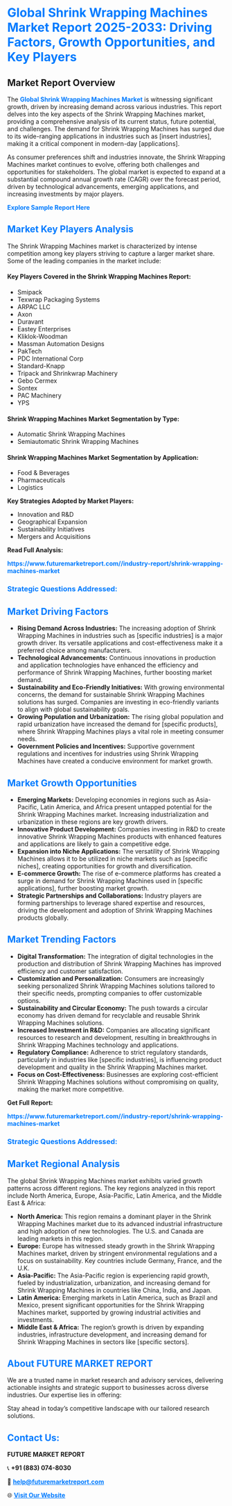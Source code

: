 <h1 style="color: #007BFF;">Global Shrink Wrapping Machines Market Report 2025-2033: Driving Factors, Growth Opportunities, and Key Players</h1>

<section id="overview">
<h2>Market Report Overview</h2>
<p>The <a href="https://www.futuremarketreport.com//industry-report/shrink-wrapping-machines-market" style="color: #007BFF; text-decoration: none;"><strong>Global Shrink Wrapping Machines Market</strong></a> is witnessing significant growth, driven by increasing demand across various industries. This report delves into the key aspects of the Shrink Wrapping Machines market, providing a comprehensive analysis of its current status, future potential, and challenges. The demand for Shrink Wrapping Machines has surged due to its wide-ranging applications in industries such as [insert industries], making it a critical component in modern-day [applications].</p>
<p>As consumer preferences shift and industries innovate, the Shrink Wrapping Machines market continues to evolve, offering both challenges and opportunities for stakeholders. The global market is expected to expand at a substantial compound annual growth rate (CAGR) over the forecast period, driven by technological advancements, emerging applications, and increasing investments by major players.</p>
</section>

<section id="overview">
<p><a href="https://www.futuremarketreport.com//request-sample/reportId=57683" style="color: #007BFF; text-decoration: none;"><strong>Explore Sample Report Here</strong></a></p>
</section>

<section id="key-players">
<h2 style="color: #007BFF;">Market Key Players Analysis</h2>
<p>The Shrink Wrapping Machines market is characterized by intense competition among key players striving to capture a larger market share. Some of the leading companies in the market include:</p>
<h4>Key Players Covered in the Shrink Wrapping Machines Report:</h4>
<ul><li>Smipack</li><li>Texwrap Packaging Systems</li><li>ARPAC LLC</li><li>Axon</li><li>Duravant</li><li>Eastey Enterprises</li><li>Kliklok-Woodman</li><li>Massman Automation Designs</li><li>PakTech</li><li>PDC International Corp</li><li>Standard-Knapp</li><li>Tripack and Shrinkwrap Machinery</li><li>Gebo Cermex</li><li>Sontex</li><li>PAC Machinery</li><li>YPS</li></ul>
<h4>Shrink Wrapping Machines Market Segmentation by Type:</h4>
<ul><li>Automatic Shrink Wrapping Machines</li><li>Semiautomatic Shrink Wrapping Machines</li></ul>

<h4>Shrink Wrapping Machines Market Segmentation by Application:</h4>
<ul><li>Food &amp; Beverages</li><li>Pharmaceuticals</li><li>Logistics</li></ul>
<p><strong>Key Strategies Adopted by Market Players:</strong></p>
<ul>
<li>Innovation and R&D</li>
<li>Geographical Expansion</li>
<li>Sustainability Initiatives</li>
<li>Mergers and Acquisitions</li>
</ul>
</section>

<section>
<p><strong>Read Full Analysis: </strong></p><a href="https://www.futuremarketreport.com//industry-report/shrink-wrapping-machines-market" style="color: #007BFF; text-decoration: none;"><strong>https://www.futuremarketreport.com//industry-report/shrink-wrapping-machines-market</strong></a>
<h3 style="color: #007BFF;">Strategic Questions Addressed:</h3>
</section>

<section id="driving-factors">
<h2 style="color: #007BFF;">Market Driving Factors</h2>
<ul>
<li><strong>Rising Demand Across Industries:</strong> The increasing adoption of Shrink Wrapping Machines in industries such as [specific industries] is a major growth driver. Its versatile applications and cost-effectiveness make it a preferred choice among manufacturers.</li>
<li><strong>Technological Advancements:</strong> Continuous innovations in production and application technologies have enhanced the efficiency and performance of Shrink Wrapping Machines, further boosting market demand.</li>
<li><strong>Sustainability and Eco-Friendly Initiatives:</strong> With growing environmental concerns, the demand for sustainable Shrink Wrapping Machines solutions has surged. Companies are investing in eco-friendly variants to align with global sustainability goals.</li>
<li><strong>Growing Population and Urbanization:</strong> The rising global population and rapid urbanization have increased the demand for [specific products], where Shrink Wrapping Machines plays a vital role in meeting consumer needs.</li>
<li><strong>Government Policies and Incentives:</strong> Supportive government regulations and incentives for industries using Shrink Wrapping Machines have created a conducive environment for market growth.</li>
</ul>
</section>

<section id="growth-opportunities">
<h2 style="color: #007BFF;">Market Growth Opportunities</h2>
<ul>
<li><strong>Emerging Markets:</strong> Developing economies in regions such as Asia-Pacific, Latin America, and Africa present untapped potential for the Shrink Wrapping Machines market. Increasing industrialization and urbanization in these regions are key growth drivers.</li>
<li><strong>Innovative Product Development:</strong> Companies investing in R&D to create innovative Shrink Wrapping Machines products with enhanced features and applications are likely to gain a competitive edge.</li>
<li><strong>Expansion into Niche Applications:</strong> The versatility of Shrink Wrapping Machines allows it to be utilized in niche markets such as [specific niches], creating opportunities for growth and diversification.</li>
<li><strong>E-commerce Growth:</strong> The rise of e-commerce platforms has created a surge in demand for Shrink Wrapping Machines used in [specific applications], further boosting market growth.</li>
<li><strong>Strategic Partnerships and Collaborations:</strong> Industry players are forming partnerships to leverage shared expertise and resources, driving the development and adoption of Shrink Wrapping Machines products globally.</li>
</ul>
</section>

<section id="trending-factors">
<h2 style="color: #007BFF;">Market Trending Factors</h2>
<ul>
<li><strong>Digital Transformation:</strong> The integration of digital technologies in the production and distribution of Shrink Wrapping Machines has improved efficiency and customer satisfaction.</li>
<li><strong>Customization and Personalization:</strong> Consumers are increasingly seeking personalized Shrink Wrapping Machines solutions tailored to their specific needs, prompting companies to offer customizable options.</li>
<li><strong>Sustainability and Circular Economy:</strong> The push towards a circular economy has driven demand for recyclable and reusable Shrink Wrapping Machines solutions.</li>
<li><strong>Increased Investment in R&D:</strong> Companies are allocating significant resources to research and development, resulting in breakthroughs in Shrink Wrapping Machines technology and applications.</li>
<li><strong>Regulatory Compliance:</strong> Adherence to strict regulatory standards, particularly in industries like [specific industries], is influencing product development and quality in the Shrink Wrapping Machines market.</li>
<li><strong>Focus on Cost-Effectiveness:</strong> Businesses are exploring cost-efficient Shrink Wrapping Machines solutions without compromising on quality, making the market more competitive.</li>
</ul>
</section>

<section>
<p><strong>Get Full Report: </strong></p><a href="https://www.futuremarketreport.com//industry-report/shrink-wrapping-machines-market" style="color: #007BFF; text-decoration: none;"><strong>https://www.futuremarketreport.com//industry-report/shrink-wrapping-machines-market</strong></a>
<h3 style="color: #007BFF;">Strategic Questions Addressed:</h3>
</section>


<section id="regional-analysis">
<h2 style="color: #007BFF;">Market Regional Analysis</h2>
<p>The global Shrink Wrapping Machines market exhibits varied growth patterns across different regions. The key regions analyzed in this report include North America, Europe, Asia-Pacific, Latin America, and the Middle East & Africa:</p>
<ul>
<li><strong>North America:</strong> This region remains a dominant player in the Shrink Wrapping Machines market due to its advanced industrial infrastructure and high adoption of new technologies. The U.S. and Canada are leading markets in this region.</li>
<li><strong>Europe:</strong> Europe has witnessed steady growth in the Shrink Wrapping Machines market, driven by stringent environmental regulations and a focus on sustainability. Key countries include Germany, France, and the U.K.</li>
<li><strong>Asia-Pacific:</strong> The Asia-Pacific region is experiencing rapid growth, fueled by industrialization, urbanization, and increasing demand for Shrink Wrapping Machines in countries like China, India, and Japan.</li>
<li><strong>Latin America:</strong> Emerging markets in Latin America, such as Brazil and Mexico, present significant opportunities for the Shrink Wrapping Machines market, supported by growing industrial activities and investments.</li>
<li><strong>Middle East & Africa:</strong> The region’s growth is driven by expanding industries, infrastructure development, and increasing demand for Shrink Wrapping Machines in sectors like [specific sectors].</li>
</ul>
</section>

<footer>
<h2 style="color: #007BFF;">About FUTURE MARKET REPORT</h2>
<p>We are a trusted name in market research and advisory services, delivering actionable insights and strategic support to businesses across diverse industries. Our expertise lies in offering:</p>

<p>Stay ahead in today’s competitive landscape with our tailored research solutions.</p>

<h2 style="color: #007BFF;">Contact Us:</h2>
<p><strong>FUTURE MARKET REPORT</strong></p>
<p>📞 <strong>+91 (883) 074-8030</strong></p>
<p>📧 <strong><a href="mailto:help@futuremarketreport.com" style="color: #007BFF;">help@futuremarketreport.com</a></strong></p>
<p>🌐 <strong><a href="https://www.futuremarketreport.com/" style="color: #007BFF;">Visit Our Website</a></strong></p>
</footer>